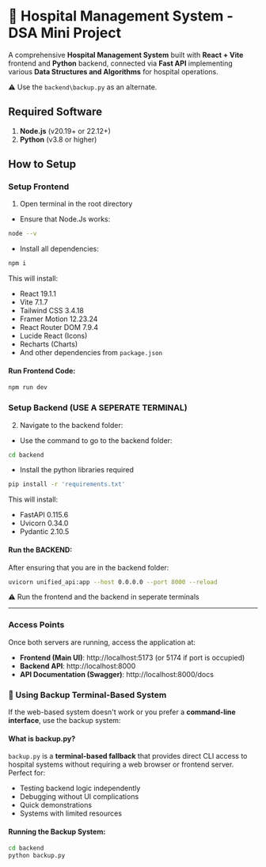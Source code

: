# 🏥 Hospital Management System - DSA Mini Project

A comprehensive **Hospital Management System** built with **React + Vite** frontend and **Python** backend, connected via **Fast API** implementing various **Data Structures and Algorithms** for  hospital operations.

⚠️ Use the `backend\backup.py` as an alternate.

## Required Software

1. **Node.js** (v20.19+ or 22.12+)
2. **Python** (v3.8 or higher)

## How to Setup

### Setup Frontend
1. Open terminal in the root directory
- Ensure that Node.Js works:

```bash
node --v
```
- Install all dependencies:
```bash
npm i
```
This will install:
- React 19.1.1
- Vite 7.1.7
- Tailwind CSS 3.4.18
- Framer Motion 12.23.24
- React Router DOM 7.9.4
- Lucide React (Icons)
- Recharts (Charts)
- And other dependencies from `package.json`

#### Run Frontend Code:

```bash
npm run dev
```

### Setup Backend (USE A SEPERATE TERMINAL)
2. Navigate to the backend folder:
- Use the command to go to the backend folder:

```bash
cd backend
```
- Install the python libraries required
```bash
pip install -r 'requirements.txt'
```

This will install:
- FastAPI 0.115.6
- Uvicorn 0.34.0
- Pydantic 2.10.5

#### Run the BACKEND:
After ensuring that you are in the backend folder:

```bash
uvicorn unified_api:app --host 0.0.0.0 --port 8000 --reload
```

⚠️ Run the frontend and the backend in seperate terminals
___

### Access Points
Once both servers are running, access the application at:

- **Frontend (Main UI)**: http://localhost:5173 (or 5174 if port is occupied)
- **Backend API**: http://localhost:8000
- **API Documentation (Swagger)**: http://localhost:8000/docs

### 🔄 Using Backup Terminal-Based System

If the web-based system doesn't work or you prefer a **command-line interface**, use the backup system:

#### What is backup.py?
`backup.py` is a **terminal-based fallback** that provides direct CLI access to hospital systems without requiring a web browser or frontend server. Perfect for:
- Testing backend logic independently
- Debugging without UI complications  
- Quick demonstrations
- Systems with limited resources

#### Running the Backup System:

```bash
cd backend
python backup.py
```